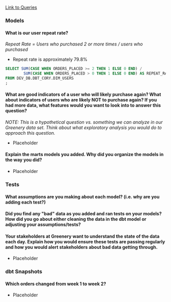 [Link to Queries](https://app.snowflake.com/us-east-1/ryb00700/w4hgoGjAcmrw#query)

### Models
#### What is our user repeat rate?
_Repeat Rate = Users who purchased 2 or more times / users who purchased_
- Repeat rate is approximately 79.8%
```sql
SELECT SUM(CASE WHEN ORDERS_PLACED >= 2 THEN 1 ELSE 0 END) / 
        SUM(CASE WHEN ORDERS_PLACED > 0 THEN 1 ELSE 0 END) AS REPEAT_RATE
FROM DEV_DB.DBT_CORY.DIM_USERS
;
```

#### What are good indicators of a user who will likely purchase again? What about indicators of users who are likely NOT to purchase again? If you had more data, what features would you want to look into to answer this question?
_NOTE: This is a hypothetical question vs. something we can analyze in our Greenery data set. Think about what exploratory analysis you would do to approach this question._
- Placeholder

#### Explain the marts models you added. Why did you organize the models in the way you did?
- Placeholder

### Tests
#### What assumptions are you making about each model? (i.e. why are you adding each test?)
#### Did you find any "bad" data as you added and ran tests on your models? How did you go about either cleaning the data in the dbt model or adjusting your assumptions/tests?
#### Your stakeholders at Greenery want to understand the state of the data each day. Explain how you would ensure these tests are passing regularly and how you would alert stakeholders about bad data getting through.
- Placeholder

### dbt Snapshots
#### Which orders changed from week 1 to week 2?
- Placeholder